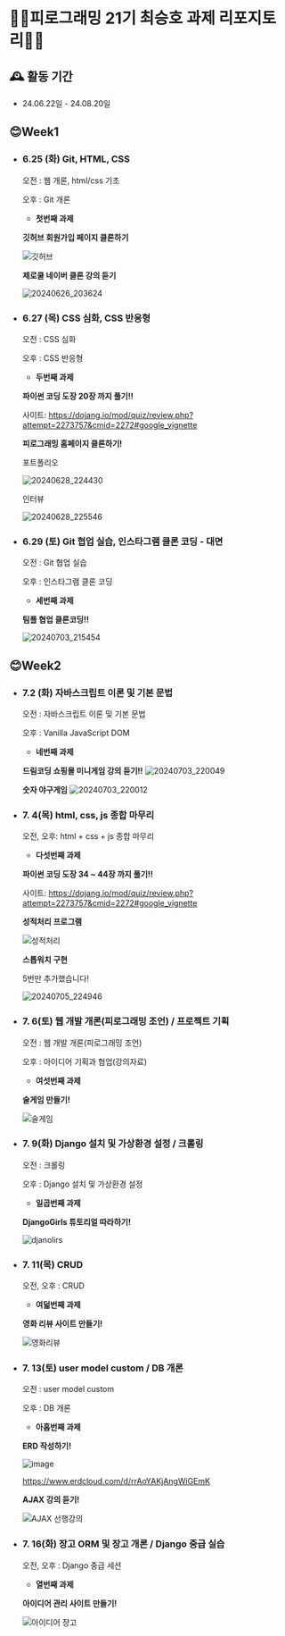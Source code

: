 # 🤷‍♂️피로그래밍 21기 최승호 과제 리포지토리🤷‍♂️ #

## 🕰️ 활동 기간
* 24.06.22일 - 24.08.20일

## 😊Week1
- ### 6.25 (화) Git, HTML, CSS 
    
    오전 : 웹 개론, html/css 기초
    
    오후 : Git 개론
  
    - **첫번째 과제**

    **깃허브 회원가입 페이지 클론하기**
  
    ![깃허브](https://github.com/Pirogramming-21/ChoiSeungHo/assets/74850409/98ca17fc-eccb-4c6a-a1bc-84b1a5c5e6e6)



    **제로쿨 네이버 클론 강의 듣기**

    ![20240626_203624](https://github.com/Pirogramming-21/ChoiSeungHo/assets/74850409/94f947d7-129d-4dc9-95e8-24633c480a1d)



- ### 6.27 (목) CSS 심화, CSS 반응형
    
    오전 : CSS 심화
    
    오후 : CSS 반응형
    
    - **두번째 과제**

  **파이썬 코딩 도장 20장 까지 풀기!!**

  사이트: https://dojang.io/mod/quiz/review.php?attempt=2273757&cmid=2272#google_vignette
  

  **피로그래밍 홈페이지 클론하기!**

    포트폴리오

    ![20240628_224430](https://github.com/Pirogramming-21/ChoiSeungHo/assets/74850409/25b965b8-8d7e-42b0-ba7b-9fbae32b2cda)

    

    인터뷰
      
    ![20240628_225546](https://github.com/Pirogramming-21/ChoiSeungHo/assets/74850409/f789b60c-83d1-4749-a584-822e47211e07)


- ### 6.29 (토) Git 협업 실습, 인스타그램 클론 코딩 - 대면 
    
    오전 : Git 협업 실습
    
    오후 : 인스타그램 클론 코딩
  
    - **세번째 과제**

    **팀플 협업 클론코딩!!**

    ![20240703_215454](https://github.com/Pirogramming-21/ChoiSeungHo/assets/74850409/1f8096f2-dfcf-44ac-b74e-1bc6043a4754)
 
 

## 😊Week2
- ### 7.2 (화) 자바스크립트 이론 및 기본 문법
    
    오전 : 자바스크립트 이론 및 기본 문법
    
    오후 : Vanilla JavaScript DOM



    - **네번째 과제**


    **드림코딩 쇼핑몰 미니게임 강의 듣기!!**
    ![20240703_220049](https://github.com/Pirogramming-21/ChoiSeungHo/assets/74850409/6b2991b4-f0f4-41c6-917d-fda988f6589e)



    **숫자 야구게임**
    ![20240703_220012](https://github.com/Pirogramming-21/ChoiSeungHo/assets/74850409/ecb866ba-30e0-4ec2-beb6-46775bc9f42a)


- ### 7. 4(목) html, css, js 종합 마무리
    
    오전, 오후: html + css + js 종합 마무리



    - **다섯번째 과제**


    **파이썬 코딩 도장 34 ~ 44장 까지 풀기!!**
  
    사이트: https://dojang.io/mod/quiz/review.php?attempt=2273757&cmid=2272#google_vignette


    **성적처리 프로그램**
  
    ![성적처리](https://github.com/Pirogramming-21/ChoiSeungHo/assets/74850409/65c46c3e-3bb0-4f44-b827-d8da470dfa5e)



    **스톱워치 구현**

    5번만 추가했습니다!
  
    ![20240705_224946](https://github.com/Pirogramming-21/ChoiSeungHo/assets/74850409/b3a12a0f-d575-4199-a993-00498fa9c5cb)



- ### 7. 6(토) 웹 개발 개론(피로그래밍 조언) / 프로젝트 기획
    
    오전 : 웹 개발 개론(피로그래밍 조언)
    
    오후 : 아이디어 기획과 협업(강의자료)



    - **여섯번째 과제**


    **술게임 만들기!**
  
    ![술게임](https://github.com/Pirogramming-21/ChoiSeungHo/assets/74850409/7556bc95-2fd3-493c-9ddd-7fca49d12299)


- ### 7. 9(화) Django 설치 및 가상환경 설정 / 크롤링 
    
    오전 : 크롤링
    
    오후 : Django 설치 및 가상환경 설정



    - **일곱번째 과제**


    **DjangoGirls 튜토리얼 따라하기!**


    ![djanolirs](https://github.com/Pirogramming-21/ChoiSeungHo/assets/74850409/4688c870-56a4-4a8a-8e34-5ec3517c5177)

- ### 7. 11(목) CRUD
    
    오전, 오후 : CRUD
    

    - **여덟번째 과제**


    **영화 리뷰 사이트 만들기!**

    ![영화리뷰](https://github.com/user-attachments/assets/36d419ec-d211-41f3-8087-17bf51f38854)


- ### 7. 13(토) user model custom / DB 개론
    
    오전 : user model custom

    오후 : DB 개론
    

    - **아홉번째 과제**


    **ERD 작성하기!**

    ![image](https://github.com/user-attachments/assets/f8a65f40-8dd5-43fc-b528-20dc9ea9c63c)

    https://www.erdcloud.com/d/rrAoYAKjAngWiGEmK


    **AJAX 강의 듣기!**
     
    ![AJAX 선행강의](https://github.com/user-attachments/assets/3ad6c693-0d9d-449c-afb7-0d2be7a6edd3)



- ### 7. 16(화) 장고 ORM 및 장고 개론 /  Django 중급 실습
    
    오전, 오후 : Django 중급 세션

    - **열번째 과제**


    **아이디어 관리 사이트 만들기!**

    ![아이디어 쟝고](https://github.com/user-attachments/assets/115ca124-c6c2-454c-b1f8-153d7d9e3558)





